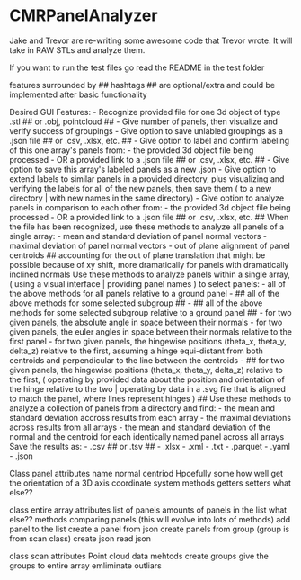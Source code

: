
# CMRPanelAnalyzer
Jake and Trevor are re-writing some awesome code that Trevor wrote. It will take in RAW STLs and analyze them.

If you want to run the test files go read the README in the test folder


features surrounded by ## hashtags ## are optional/extra and could be implemented after basic functionality

Desired GUI Features:
    - Recognize provided file for one 3d object of type .stl ## or .obj, pointcloud ##
    - Give number of panels, then visualize and verify success of groupings
    - Give option to save unlabled groupings as a .json file ## or .csv, .xlsx, etc. ##
    - Give option to label and confirm labeling of this one array's panels from:
        - the provided 3d object file being processed
        - OR a provided link to a .json file ## or .csv, .xlsx, etc. ##
    - Give option to save this array's labeled panels as a new .json
    - Give option to extend labels to similar panels in a provided directory,
        plus visualizing and verifying the labels for all of the new panels,
        then save them ( to a new directory | with new names in the same directory)
    - Give option to analyze panels in comparison to each other from:
        - the provided 3d object file being processed
        - OR a provided link to a .json file ## or .csv, .xlsx, etc. ##
        When the file has been recognized, use these methods to analyze all panels of a single array:
        - mean and standard deviation of panel normal vectors
        - maximal deviation of panel normal vectors
        - out of plane alignment of panel centroids ## accounting for the out of plane translation that
            might be possible because of xy shift, more dramatically for panels with dramatically inclined normals
        Use these methods to analyze panels within a single array, ( using a visual interface | providing panel names ) to select panels:
        - all of the above methods for all panels relative to a ground panel
        - ## all of the above methods for some selected subgroup ##
        - ## all of the above methods for some selected subgroup relative to a ground panel ##
        - for two given panels, the absolute angle in space between their normals 
        - for two given panels, the euler angles in space between their normals relative to the first panel
        - for two given panels, the hingewise positions (theta_x, theta_y, delta_z) relative to the first,
            assuming a hinge equi-distant from both centroids and perpendicular to the line between the centroids
        - ## for two given panels, the hingewise positions (theta_x, theta_y, delta_z) relative to the first,
            ( operating by provided data about the position and orientation of the hinge relative to the two
            | operating by data in a .svg file that is aligned to match the panel, where lines represent hinges ) ##
        Use these methods to analyze a collection of panels from a directory and find:
        - the mean and standard deviation accross results from each array
        - the maximal deviations across results from all arrays
        - the mean and standard deviation of the normal and the centroid for each identically named panel across all arrays
        Save the results as:
        - .csv ## or .tsv ##
        - .xlsx
        - .xml
        - .txt
        - .parquet
        - .yaml
        - .json


Class panel
    attributes
        name
        normal
        centriod
        Hpoefully some how well get the orientation of a 3D axis coordinate system
    methods
        getters
        setters
        what else??

class entire array
    attributes
        list of panels
        amounts of panels in the list
        what else??
    methods
        comparing panels (this will evolve into lots of methods)
        add panel to the list
        create a panel from json
        create panels from group (group is from scan class)
        create json
        read json

class scan 
    attributes
        Point cloud data
    mehtods
        create groups
        give the groups to entire array
        emliminate outliars


